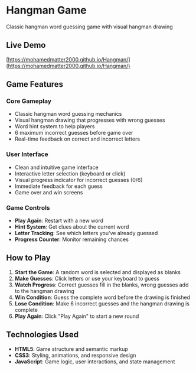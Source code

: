 # Hangman Game

Classic hangman word guessing game with visual hangman drawing

## Live Demo
[https://mohamedmatter2000.github.io/Hangman/](https://mohamedmatter2000.github.io/Hangman/)

## Game Features

### Core Gameplay
- Classic hangman word guessing mechanics
- Visual hangman drawing that progresses with wrong guesses
- Word hint system to help players
- 6 maximum incorrect guesses before game over
- Real-time feedback on correct and incorrect letters

### User Interface
- Clean and intuitive game interface
- Interactive letter selection (keyboard or click)
- Visual progress indicator for incorrect guesses (0/6)
- Immediate feedback for each guess
- Game over and win screens

### Game Controls
- **Play Again**: Restart with a new word
- **Hint System**: Get clues about the current word
- **Letter Tracking**: See which letters you've already guessed
- **Progress Counter**: Monitor remaining chances

## How to Play

1. **Start the Game**: A random word is selected and displayed as blanks
2. **Make Guesses**: Click letters or use your keyboard to guess
3. **Watch Progress**: Correct guesses fill in the blanks, wrong guesses add to the hangman drawing
4. **Win Condition**: Guess the complete word before the drawing is finished
5. **Lose Condition**: Make 6 incorrect guesses and the hangman drawing is complete
6. **Play Again**: Click "Play Again" to start a new round



## Technologies Used

- **HTML5**: Game structure and semantic markup
- **CSS3**: Styling, animations, and responsive design
- **JavaScript**: Game logic, user interactions, and state management




